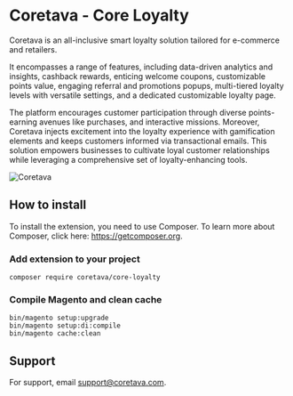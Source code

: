 # Coretava - Core Loyalty

Coretava is an all-inclusive smart loyalty solution tailored for e-commerce and retailers.

It encompasses a range of features, including data-driven analytics and insights, cashback rewards, enticing welcome
coupons, customizable points value, engaging referral and promotions popups, multi-tiered loyalty levels with versatile
settings, and a dedicated customizable loyalty page.

The platform encourages customer participation through diverse points-earning avenues like purchases, and interactive
missions. Moreover, Coretava injects excitement into the loyalty experience with gamification elements and keeps
customers informed via transactional emails. This solution empowers businesses to cultivate loyal customer relationships
while leveraging a comprehensive set of loyalty-enhancing tools.

![Coretava](https://coretava.com/_next/image?url=https%3A%2F%2Fstatic.coretava.com%2Fcms%2Fthumbnail_Layer_2_13eb55038f_b00cee250d.png&w=256&q=100)

## How to install

To install the extension, you need to use Composer. To learn more about Composer, click here: https://getcomposer.org.

### Add extension to your project

```shell
composer require coretava/core-loyalty
```

### Compile Magento and clean cache

```shell
bin/magento setup:upgrade
bin/magento setup:di:compile
bin/magento cache:clean
```

## Support

For support, email support@coretava.com.
